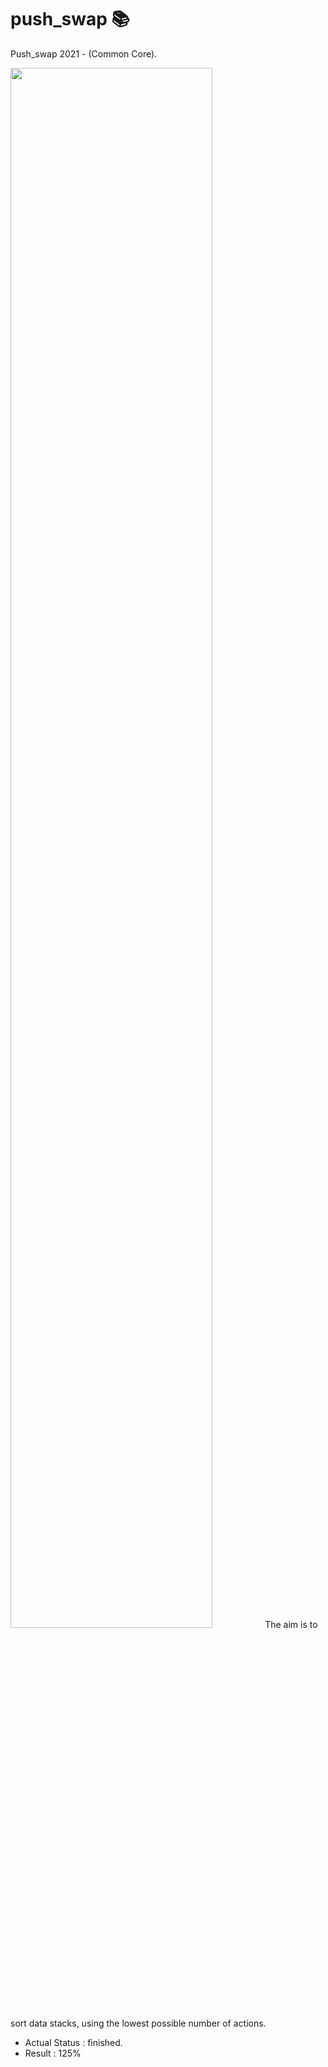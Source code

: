 # push_swap 📚
Push_swap 2021 - (Common Core).

<img src="https://github.com/42cursus/push_swap/blob/master/push_swap.gif" width="80%">
The aim is to sort data stacks, using the lowest possible number of actions.

- Actual Status : finished.
- Result        : 125%
